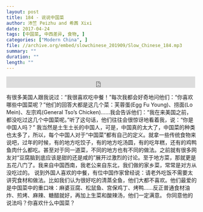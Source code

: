 ```yaml
---
layout: post
title: 184 - 说说中国菜
author: 沛竺 Peizhu and 希茜 Xixi
date: 2017-04-24
tags: [中国菜, 中西差异, 食物, ]
categories: ["Modern China", ]
file: //archive.org/embed/slowchinese_201909/Slow_Chinese_184.mp3
summary: ""
duration: ""
length: ""
---
```


<iframe src="https://archive.org/embed/slowchinese_201909/Slow_Chinese_184.mp3" width="500" height="30" frameborder="0" webkitallowfullscreen="true" mozallowfullscreen="true" allowfullscreen></iframe>

有很多美国人跟我说过：“我很喜欢吃中餐！”每次我都会好奇地问他们：“你喜欢哪些中国菜呢？”他们的回答大都是这几个菜：芙蓉蛋(Egg Fu Young)、捞面(Lo Mein)、左宗鸡(General Tso’s Chicken)……我会告诉他们：“我在来美国之前，都没吃过这几个中国菜呢。”听了这句话，他们往往会很惊讶地看着我，说：“你是中国人吗？”
我当然是土生土长的中国人，可是，中国真的太大了，中国菜的种类也太多了，所以，每个中国人对于“中国菜”都有自己的定义。就拿一些传统食物来说吧，过年的时候，有的地方吃饺子，有的地方吃汤圆，有的吃年糕，还有的鸡鸭鱼肉什么都吃。甚至对于同一道菜，不同的地方也有不同的做法。之前就有很多网友对“豆腐脑到底应该是甜的还是咸的”展开过激烈的讨论。至于地方菜，那就更是五花八门了。我来自中国西南，我老公来自东北，我们做的家乡菜，常常是对方从没吃过的。
说到外国人喜欢的中餐，有位中国作家曾经说：请老外吃饭不需要太讲究食材和做法。比如我们认为很好吃的清蒸全鱼，他们大都不喜欢。他们最爱的是中国菜中的重口味：麻婆豆腐、松鼠鱼、宫保鸡丁、烤鸭……反正普通食材油炸、煎烤、麻辣、糖醋就好，再加上生菜和酸辣汤，他们一定满意。
你同意他的说法吗？你喜欢什么中国菜？
